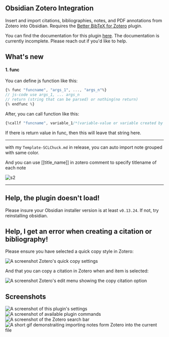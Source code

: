 ## Obsidian Zotero Integration

Insert and import citations, bibliographies, notes, and PDF annotations from Zotero into Obsidian. Requires the [Better BibTeX for Zotero](https://retorque.re/zotero-better-bibtex/installation/) plugin.

You can find the documentation for this plugin [here](https://github.com/mgmeyers/obsidian-zotero-integration/blob/main/docs/README.md). The documentation is currently incomplete. Please reach out if you'd like to help.

## What's new
#### 1. func

You can define js function like this:
```js
{% func "funcname", "args_1", ..., "args_n"%}
// js-code use args_1, ... args_n
// return (string that can be parsed) or nothing(no return)
{% endfunc %}
```

After, you can call function like this:
```js
{%callf "funcname", variable_1/*(variable-value or variable created by {%set%})*/, ..., variable_n%}
```
If there is return value in func, then this will leave that string here.

---

with my `Template-SCLChuck.md` in release, you can auto import note grouped with same color.

And you can use [[title_name]] in zotero comment to specify titlename of each note

![s2](https://github.com/sclchuck/obsidian-zotero-integration-sclchuck/assets/51391741/ede03080-35f5-47f6-a831-8c3c6746dc5e)

---

## Help, the plugin doesn't load!

Please insure your Obsidian installer version is at least `v0.13.24`. If not, try reinstalling obsidian.

## Help, I get an error when creating a citation or bibliography!

Please ensure you have selected a quick copy style in Zotero:

<img src="https://raw.githubusercontent.com/mgmeyers/obsidian-zotero-integration/main/screenshots/04.png" alt="A screenshot Zotero's quick copy settings">

And that you can copy a citation in Zotero when and item is selected:

<img src="https://raw.githubusercontent.com/mgmeyers/obsidian-zotero-integration/main/screenshots/05.png" alt="A screenshot Zotero's edit menu showing the copy citation option">


## Screenshots

<img src="https://raw.githubusercontent.com/mgmeyers/obsidian-zotero-integration/main/screenshots/01.png" alt="A screenshot of this plugin's settings">

<img src="https://raw.githubusercontent.com/mgmeyers/obsidian-zotero-integration/main/screenshots/02.png" alt="A screenshot of available plugin commands">

<img src="https://raw.githubusercontent.com/mgmeyers/obsidian-zotero-integration/main/screenshots/03.png" alt="A screenshot of the Zotero search bar">

<img src="https://raw.githubusercontent.com/mgmeyers/obsidian-zotero-integration/main/screenshots/demo.gif" alt="A short gif demonstraiting importing notes form Zotero into the current file">

